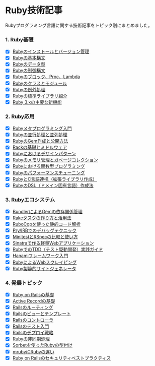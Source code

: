# Ruby技術記事

Rubyプログラミング言語に関する技術記事をトピック別にまとめました。

### 1. Ruby基礎

- [x] [Rubyのインストールとバージョン管理](./01-basics/01-ruby-setup.md)
- [x] [Rubyの基本構文](./01-basics/02-ruby-syntax.md)
- [x] [Rubyのデータ型](./01-basics/03-ruby-data-types.md)
- [x] [Rubyの制御構文](./01-basics/04-ruby-control-flow.md)
- [x] [Rubyのブロック、Proc、Lambda](./01-basics/05-ruby-blocks-procs-lambdas.md)
- [x] [Rubyのクラスとモジュール](./01-basics/06-ruby-classes-modules.md)
- [x] [Rubyの例外処理](./01-basics/07-ruby-exception-handling.md)
- [x] [Rubyの標準ライブラリ紹介](./01-basics/08-ruby-standard-library.md)
- [x] [Ruby 3.xの主要な新機能](./01-basics/31-ruby3-new-features.md)

### 2. Ruby応用

- [x] [Rubyメタプログラミング入門](./02-applications/09-ruby-metaprogramming.md)
- [x] [Rubyの並行処理と並列処理](./02-applications/10-ruby-concurrency.md)
- [x] [RubyのGem作成と公開方法](./02-applications/11-ruby-gem-creation.md)
- [x] [Rackの基礎とミドルウェア](./02-applications/12-rack-middleware.md)
- [x] [Rubyにおけるデザインパターン](./02-applications/13-ruby-design-patterns.md)
- [x] [Rubyのメモリ管理とガベージコレクション](./02-applications/14-ruby-memory-management.md)
- [x] [Rubyにおける関数型プログラミング](./02-applications/33-ruby-functional-programming.md)
- [x] [Rubyのパフォーマンスチューニング](./02-applications/34-ruby-performance-tuning.md)
- [x] [RubyとC言語連携（拡張ライブラリ作成）](./02-applications/35-ruby-c-extension.md)
- [x] [RubyのDSL（ドメイン固有言語）作成法](./02-applications/39-ruby-dsl-creation.md)

### 3. Rubyエコシステム

- [x] [BundlerによるGemの依存関係管理](./03-ecosystem/15-bundler-gem-management.md)
- [x] [Rakeタスクの作り方と活用法](./03-ecosystem/16-rake-tasks.md)
- [x] [RuboCopを使った静的コード解析](./03-ecosystem/17-rubocop-static-analysis.md)
- [x] [Pry/IRBでのデバッグテクニック](./03-ecosystem/18-debugging-with-pry-irb.md)
- [x] [MinitestとRSpecの比較と使い方](./03-ecosystem/19-minitest-vs-rspec.md)
- [x] [Sinatraで作る軽量Webアプリケーション](./03-ecosystem/20-sinatra-webapp.md)
- [x] [RubyでのTDD（テスト駆動開発）実践ガイド](./03-ecosystem/32-ruby-tdd-guide.md)
- [x] [Hanamiフレームワーク入門](./03-ecosystem/36-hanami-framework-intro.md)
- [x] [RubyによるWebスクレイピング](./03-ecosystem/37-ruby-web-scraping.md)
- [x] [Ruby製静的サイトジェネレータ](./03-ecosystem/38-ruby-static-site-generators.md)

### 4. 発展トピック

- [x] [Ruby on Railsの基礎](./04-advanced/21-ruby-on-rails-basics.md)
- [x] [Active Recordの基礎](./04-advanced/22-active-record-basics.md)
- [x] [Railsのルーティング](./04-advanced/23-rails-routing.md)
- [x] [Railsのビューとテンプレート](./04-advanced/24-rails-views-and-templates.md)
- [x] [Railsのコントローラ](./04-advanced/25-rails-controllers.md)
- [x] [Railsのテスト入門](./04-advanced/26-rails-testing-introduction.md)
- [x] [Railsのデプロイ戦略](./04-advanced/27-rails-deployment-strategies.md)
- [x] [Rubyの非同期処理](./04-advanced/28-ruby-asynchronous-processing.md)
- [x] [Sorbetを使ったRubyの型付け](./04-advanced/29-sorbet-for-ruby-typing.md)
- [x] [mruby/CRubyの違い](./04-advanced/30-mruby-vs-cruby.md)
- [x] [Ruby on Railsのセキュリティベストプラクティス](./04-advanced/40-rails-security-best-practices.md)
